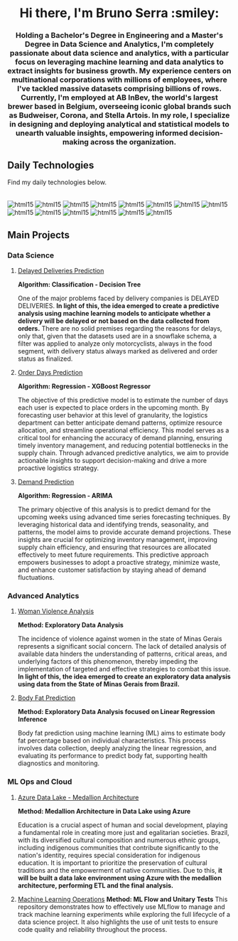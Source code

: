 <h1 align="center">Hi there, I'm Bruno Serra :smiley:</h1>
<h3 align="center">Holding a Bachelor's Degree in Engineering and a Master's Degree in Data Science and Analytics, I'm completely passionate about data science and analytics, with a particular focus on leveraging machine learning and data analytics to extract insights for business growth. My experience centers on multinational corporations with millions of employees, where I've tackled massive datasets comprising billions of rows. Currently, I'm employed at AB InBev, the world's largest brewer based in Belgium, overseeing iconic global brands such as Budweiser, Corona, and Stella Artois. In my role, I specialize in designing and deploying analytical and statistical models to unearth valuable insights, empowering informed decision-making across the organization.</h3>


## Daily Technologies
Find my daily technologies below.
<div style="display:inline_block"><br/>
  <img align="center" alt="html15" src="https://img.shields.io/badge/Python-14354C?style=for-the-badge&logo=python&logoColor=white" />
  <img align="center" alt="html15" src="https://img.shields.io/badge/numpy-%23013243.svg?style=for-the-badge&logo=numpy&logoColor=white" />
  <img align="center" alt="html15" src="https://img.shields.io/badge/pandas-%23150458.svg?style=for-the-badge&logo=pandas&logoColor=white" />
  <img align="center" alt="html15" src="https://img.shields.io/badge/scikit--learn-%23F7931E.svg?style=for-the-badge&logo=scikit-learn&logoColor=white" />
  <img align="center" alt="html15" src="https://img.shields.io/badge/SciPy-%230C55A5.svg?style=for-the-badge&logo=scipy&logoColor=%white" />
  <img align="center" alt="html15" src="https://img.shields.io/badge/mlflow-%23d9ead3.svg?style=for-the-badge&logo=numpy&logoColor=blue" />
  <img align="center" alt="html15" src="https://img.shields.io/badge/MySQL-00000F?style=for-the-badge&logo=mysql&logoColor=white" /> 
  <img align="center" alt="html15" src="https://img.shields.io/badge/Microsoft_Azure-0089D6?style=for-the-badge&logo=microsoft-azure&logoColor=white" /> 
  <img align="center" alt="html15" src="https://img.shields.io/badge/MongoDB-4EA94B?style=for-the-badge&logo=mongodb&logoColor=white" /> 
  <img align="center" alt="html15" src="https://img.shields.io/badge/Microsoft_Excel-217346?style=for-the-badge&logo=microsoft-excel&logoColor=white" /> 
  <img align="center" alt="html15" src="https://img.shields.io/badge/JavaScript-F7DF1E?style=for-the-badge&logo=javascript&logoColor=black" /> 
  <img align="center" alt="html15" src="https://img.shields.io/badge/Markdown-000000?style=for-the-badge&logo=markdown&logoColor=white" />
  <img align="center" alt="html15" src="https://img.shields.io/badge/Databricks-FF3621?style=for-the-badge&logo=Databricks&logoColor=white" />
  <img align="center" alt="html15" src="https://img.shields.io/badge/Jira-0052CC?style=for-the-badge&logo=Jira&logoColor=whit" />






  	
</div>

## Main Projects

### Data Science
1. [Delayed Deliveries Prediction](https://github.com/bbucalonserra/delivery-delay-prediction)

   **Algorithm: Classification - Decision Tree**
   
   One of the major problems faced by delivery companies is DELAYED DELIVERIES. **In light of this, the idea emerged to create a predictive analysis using machine learning models to anticipate whether a delivery will be delayed or not based on the data collected from orders.** There are no solid premises regarding the reasons for delays, only that, given that the datasets used are in a snowflake schema, a filter was applied to analyze only motorcyclists, always in the food segment, with delivery status always marked as delivered and order status as finalized.

2. [Order Days Prediction](https://github.com/bbucalonserra/order-days-prediction)
   
   **Algorithm: Regression - XGBoost Regressor**
   
   The objective of this predictive model is to estimate the number of days each user is expected to place orders in the upcoming month. By forecasting user behavior at this level of granularity, the logistics department can better anticipate demand patterns, optimize resource allocation, and streamline operational efficiency. This model serves as a critical tool for enhancing the accuracy of demand planning, ensuring timely inventory management, and reducing potential bottlenecks in the supply chain. Through advanced predictive analytics, we aim to provide actionable insights to support decision-making and drive a more proactive logistics strategy.

3. [Demand Prediction](https://github.com/bbucalonserra/demand-forecasting-and-prediction)

   **Algorithm: Regression - ARIMA**
   
   The primary objective of this analysis is to predict demand for the upcoming weeks using advanced time series forecasting techniques. By leveraging historical data and identifying trends, seasonality, and patterns, the model aims to provide accurate demand projections. These insights are crucial for optimizing inventory management, improving supply chain efficiency, and ensuring that resources are allocated effectively to meet future requirements. This predictive approach empowers businesses to adopt a proactive strategy, minimize waste, and enhance customer satisfaction by staying ahead of demand fluctuations.

### Advanced Analytics

1. [Woman Violence Analysis](https://github.com/bbucalonserra/woman-violence-analysis)

   **Method: Exploratory Data Analysis**
   
   The incidence of violence against women in the state of Minas Gerais represents a significant social concern. The lack of detailed analysis of available data hinders the understanding of patterns, critical areas, and underlying factors of this phenomenon, thereby impeding the implementation of targeted and effective strategies to combat this issue. **In light of this, the idea emerged to create an exploratory data analysis using data from the State of Minas Gerais from Brazil.**
   
2. [Body Fat Prediction](https://github.com/bbucalonserra/body-fat-prediction)

   **Method: Exploratory Data Analysis focused on Linear Regression Inference**
   
   Body fat prediction using machine learning (ML) aims to estimate body fat percentage based on individual characteristics. This process involves data collection, deeply analyzing the linear regression, and evaluating its performance to predict body fat, supporting health diagnostics and monitoring.

### ML Ops and Cloud

1. [Azure Data Lake - Medallion Architecture](https://github.com/bbucalonserra/azure-data-lake)

   **Method: Medallion Architecture in Data Lake using Azure**
   
   Education is a crucial aspect of human and social development, playing a fundamental role in creating more just and egalitarian societies. Brazil, with its diversified cultural composition and numerous ethnic groups, including indigenous communities that contribute significantly to the nation's identity, requires special consideration for indigenous education. It is important to prioritize the preservation of cultural traditions and the empowerment of native communities. Due to this, **it will be built a data lake environment using Azure with the medallion architecture, performing ETL and the final analysis.**
   
2. [Machine Learning Operations](https://github.com/bbucalonserra/mlops-cycle)
   **Method: ML Flow and Unitary Tests**
   This repository demonstrates how to effectively use MLflow to manage and track machine learning experiments while exploring the full lifecycle of a data science project. It also highlights the use of unit tests to ensure code quality and reliability throughout the process.

